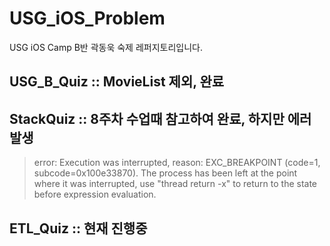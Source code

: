 # USG_iOS_Problem
USG iOS Camp B반 곽동욱 숙제 레퍼지토리입니다.

## USG_B_Quiz :: MovieList 제외, 완료
## StackQuiz :: 8주차 수업때 참고하여 완료, 하지만 에러 발생
> error: Execution was interrupted, reason: EXC_BREAKPOINT (code=1, subcode=0x100e33870).
The process has been left at the point where it was interrupted, use "thread return -x" to return to the state before expression evaluation.
## ETL_Quiz :: 현재 진행중

